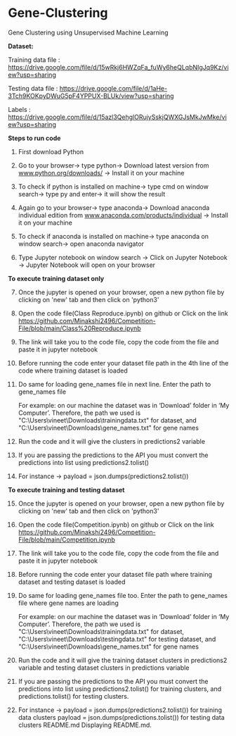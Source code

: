 # Gene-Clustering
Gene Clustering using Unsupervised Machine Learning

**Dataset:**
 
 Training data file : https://drive.google.com/file/d/15wRkj6HWZqFa_fuWy6heQLqbNIgJq9Kz/view?usp=sharing  
 
 Testing data file : https://drive.google.com/file/d/1aHe-3Tch9KOKpyDWuG5pF4YPPUX-BLUk/view?usp=sharing 
 
 Labels : https://drive.google.com/file/d/15azl3QehglORujySskjQWXGJsMkJwMke/view?usp=sharing  




**Steps to run code**

1. First download Python

2. Go to your browser-> type python-> Download latest version from www.python.org/downloads/ -> Install it on your machine

3. To check if python is installed on machine-> type cmd on window search-> type py and enter-> it will show the result

4. Again go to your browser-> type anaconda-> Download anaconda individual edition from www.anaconda.com/products/individual -> Install it on your machine

5. To check if anaconda is installed on machine-> type anaconda on window search-> open anaconda navigator

6. Type Jupyter notebook on window search -> Click on Jupyter Notebook -> Jupyter Notebook will open on your browser


**To execute training dataset only**

7. Once the jupyter is opened on your browser, open a new python file by clicking on 'new' tab and then click on 'python3'

8. Open the code file(Class Reproduce.ipynb) on github  or Click on the link https://github.com/Minakshi2496/Competition-File/blob/main/Class%20Reproduce.ipynb 

9. The link will take you to the code file, copy the code from the file and paste it in jupyter notebook 

10. Before running the code enter your dataset  file path in the 4th line of the code where training dataset is loaded

11. Do same for loading gene_names file in next line. Enter the path to gene_names file

    For example: on our machine the dataset was in ‘Download’ folder in ‘My Computer’. Therefore, the path we used is  "C:\Users\vineet\Downloads\trainingdata.txt"     for dataset, and "C:\Users\vineet\Downloads\gene_names.txt" for gene names

12. Run the code and it will give the clusters in predictions2 variable

13. If you are passing the predictions to the API you must convert the predictions into list using predictions2.tolist() 

14. For instance -> payload = json.dumps(predictions2.tolist())


**To execute training and testing dataset**

15.  Once the jupyter is opened on your browser, open a new python file by clicking on 'new' tab and then click on 'python3'

16. Open the code file(Competition.ipynb) on github  or Click on the link https://github.com/Minakshi2496/Competition-File/blob/main/Competition.ipynb 

17. The link will take you to the code file, copy the code from the file and paste it in jupyter notebook

18. Before running the code enter your dataset  file path where training dataset and testing dataset is loaded

19. Do same for loading gene_names file too. Enter the path to gene_names file where gene names are loading

    For example: on our machine the dataset was in ‘Download’ folder in ‘My Computer’. Therefore, the path we used is  "C:\Users\vineet\Downloads\trainingdata.txt"     for dataset, "C:\Users\vineet\Downloads\testingdata.txt" for testing dataset, and "C:\Users\vineet\Downloads\gene_names.txt" for gene names

20. Run the code and it will give the training dataset clusters in predictions2 variable and testing dataset clusters in predictions variable

21. If you are passing the predictions to the API you must convert the predictions into list using predictions2.tolist() for training clusters, and predictions.tolist() for testing clusters.

22. For instance -> payload = json.dumps(predictions2.tolist()) for training data clusters
                    payload = json.dumps(predictions.tolist()) for testing data clusters
README.md
Displaying README.md.
